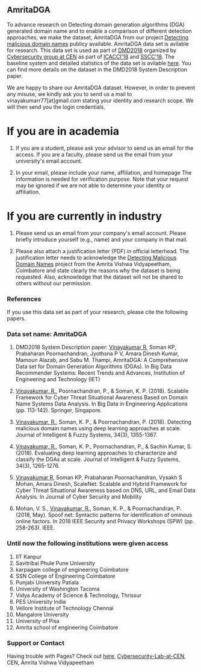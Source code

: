 ## AmritaDGA

To advance research on Detecting domain generation algorithms (DGA) generated domain name and to enable a comparison of different detection approaches, we make the dataset, AmritaDGA from our project [Detecting malicious domain names](https://www.researchgate.net/project/Detecting-malicious-domain-names) publicy available. AmritaDGA data set is avilable for research. This data set is used as part of [DMD2018](https://nlp.amrita.edu/DMD2018/) organized by [Cybersecurity group at CEN](https://vinayakumarr.github.io/Cybersecurity-Lab-at-CEN/) as part of [ICACCI'18](http://icacci-conference.org/2018/) and [SSCC'18](http://www.acn-conference.org/sscc2018/). The baseline system and detailed statistics of the data set is avilable [here](https://github.com/vinayakumarr/DMD2018). You can find more details on the dataset in the DMD2018 System Description paper.

We are happy to share our AmritaDGA dataset. However, in order to prevent any misuse, we kindly ask you to send us a mail to vinayakumarr77[at]gmail.com stating your identity and research scope. We will then send you the login credentials.

# If you are in academia

1. If you are a student, please ask your advisor to send us an email for the access. If you are a faculty, please send us the email from your university's email account.

2. In your email, please include your name, affiliation, and homepage The information is needed for verification purpose. Note that your request may be ignored if we are not able to determine your identity or affiliation.

# If you are currently in industry

1. Please send us an email from your company's email account. Please briefly introduce yourself (e.g., name) and your company in that mail.

2. Please also attach a justification letter (PDF) in official letterhead. The justification letter needs to acknowledge the [Detecting Malicious Domain Names](https://www.researchgate.net/project/Detecting-malicious-domain-names) project from the Amrita Vishwa Vidyapeetham, Coimbatore and state clearly the reasons why the dataset is being requested. Also, acknowledge that the dataset will not be shared to others without our permission.

### References

If you use this data set as part of your research, please cite the following papers.


### Data set name: AmritaDGA

1. DMD2018 System Description paper: [Vinayakumar R](https://vinayakumarr.github.io/), Soman KP, Prabaharan Poornachandran, Jyothsna P V, Amara Dinesh Kumar, Mamoun Alazab, and Sabu M. Thampi, AmritaDGA: A Comprehensive Data set for Domain Generation Algorithms (DGAs). In Big Data Recommender Systems: Recent Trends and Advances, Institution of Engineering and Technology (IET)

2. [Vinayakumar, R.](https://vinayakumarr.github.io/), Poornachandran, P., & Soman, K. P. (2018). Scalable Framework for Cyber Threat Situational Awareness Based on Domain Name Systems Data Analysis. In Big Data in Engineering Applications (pp. 113-142). Springer, Singapore.

3. [Vinayakumar, R.](https://vinayakumarr.github.io/), Soman, K. P., & Poornachandran, P. (2018). Detecting malicious domain names using deep learning approaches at scale. Journal of Intelligent & Fuzzy Systems, 34(3), 1355-1367.

4. [Vinayakumar, R.](https://vinayakumarr.github.io/), Soman, K. P., Poornachandran, P., & Sachin Kumar, S. (2018). Evaluating deep learning approaches to characterize and classify the DGAs at scale. Journal of Intelligent & Fuzzy Systems, 34(3), 1265-1276.

5. [Vinayakumar R](https://vinayakumarr.github.io/), Soman KP, Prabaharan Poornachandran, Vysakh S Mohan, Amara Dinesh, ScaleNet: Scalable and Hybrid Framework for Cyber Threat Situational Awareness based on DNS, URL, and Email Data Analysis. In Journal of Cyber Security and Mobility

6. Mohan, V. S., [Vinayakumar, R.](https://vinayakumarr.github.io/), Soman, K. P., & Poornachandran, P. (2018, May). Spoof net: Syntactic patterns for identification of ominous online factors. In 2018 IEEE Security and Privacy Workshops (SPW) (pp. 258-263). IEEE.

### Until now the following institutions were given access

1. IIT Kanpur
2. Savitribai Phule Pune University
3. karpagam college of engineering Coimbatore
4. SSN College of Engineering Coimbatore
5. Punjabi University Patiala
6. University of Washington Tacoma
7. Vidya Academy of Science & Technology, Thrissur
8. PES University India
9. Vellore Institute of Technology Chennai
10. Mangalore University
11. University of Pisa
12. Amrita school of engineering Coimbatore

### Support or Contact

Having trouble with Pages? Check out [here](https://vinayakumarr.github.io/), [Cybersecurity-Lab-at-CEN](https://vinayakumarr.github.io/Cybersecurity-Lab-at-CEN/), CEN, Amrita Vishwa Vidyapeetham
